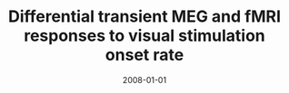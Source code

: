 ---
title: "Differential transient MEG and fMRI responses to visual stimulation onset rate"
date: 2008-01-01
authors_string: A. Tuan, R. Birn, Peter Bandettini, G. Boynton
authors:
   - A. Tuan
   - R. Birn
   - Peter Bandettini
   - G. Boynton
author_ids:
   - august_tuan
   - rasmus_birn
   - peter_bandettini
journal: 'International Journal of Imaging Systems and Technology'
volume: 18
issue: 
pages: 17-28
book_title: ''
publisher: ''
abstract: ""
project_id: 
paper_url: 
doi: 
data_loc: ''
code_loc: ''
file: '/assets/publications//assets/publications/'
file_name: '/assets/publications/'
type: journal_article
pub_str: ' (2008) International Journal of Imaging Systems and Technology 18: 17-28'
layout: publication 
---